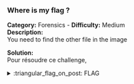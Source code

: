 ### Where is my flag ?
**Category:** Forensics - **Difficulty:** Medium    
**Description:**  
You need to find the other file in the image  

**Solution:**  
Pour résoudre ce challenge, 

  
<details>
  <summary>:triangular_flag_on_post: FLAG</summary>

  ```
  DVC{Y0uR_F0rEn51C5_Ch4lL3n93}
  ```
</details>
